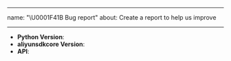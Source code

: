 ---
name: "\U0001F41B Bug report"
about: Create a report to help us improve

 ---

 <!--
Thank you for reporting a possible bug.
 Please fill in as much of the template below as you can.
 Python Version: output of `python --version`
aliyunsdkcore Version: output of `aliyunsdkcore.__version__`
API: The API of the product, for example `DescribeRegionsRequest`
 If possible, please provide code that demonstrates the problem, keeping it as
simple and free of external dependencies as you can.
-->

 * **Python Version**:
* **aliyunsdkcore Version**:
* **API**:


 <!-- Please provide more details below this comment. -->